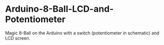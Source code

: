 # Arduino-8-Ball-LCD-and-Potentiometer
Magic 8-Ball on the Arduino with a switch (potentiometer in schematic) and LCD screen. 
